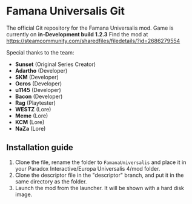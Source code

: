 # Famana Universalis Git

The official Git repository for the Famana Universalis mod.
Game is currently on **in-Development build 1.2.3**
Find the mod at https://steamcommunity.com/sharedfiles/filedetails/?id=2686279554

Special thanks to the team:

- **Sunset** (Original Series Creator)
- **Adartho** (Developer)
- **SKM** (Developer)
- **Ocros** (Developer)
- **u1145** (Developer)
- **Bacon** (Developer)
- **Rag** (Playtester)
- **WESTZ** (Lore)
- **Meme** (Lore)
- **KCM** (Lore)
- **NaZa** (Lore)

## Installation guide

1. Clone the file, rename the folder to `FamanaUniversalis` and place it in your Paradox Interactive/Europa Universalis 4/mod folder.
2. Clone the descriptor file in the "descriptor" branch, and put it in the same directory as the folder.
3. Launch the mod from the launcher. It will be shown with a hard disk image.
